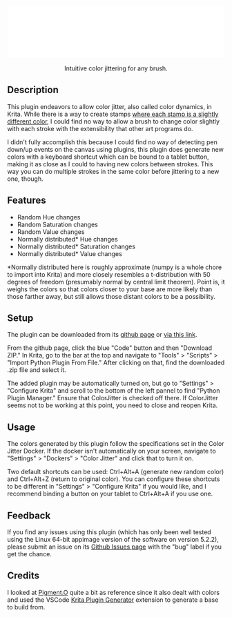 <!DOCTYPE html>
<html lang="en">


<body>
  <a href="https://github.com/MalloryMiller/KritaColorJitter/wiki"><p align="center"> <img src="logo.svg" alt="css-in-readme"> </p></a>
  <p align="center">Intuitive color jittering for any brush.</p>

  <h2>Description</h2>
  <p>This plugin endeavors to allow color jitter, also called color dynamics, in Krita. While there is a way to create stamps <a href="https://www.youtube.com/watch?v=-WSQvjhjT3o">where each stamp is a slightly different color</a>, I could find no way to allow a brush to change color slightly with each stroke with the extensibility that other art programs do.</p>
  <p>I didn't fully accomplish this because I could find no way of detecting pen down/up events on the canvas using plugins, this plugin does generate new colors with a keyboard shortcut which can be bound to a tablet button, making it as close as I could to having new colors between strokes. This way you can do multiple strokes in the same color before jittering to a new one, though.</p>

  <h2>Features</h2>
  <ul>
    <li>Random Hue changes</li>
    <li>Random Saturation changes</li>
    <li>Random Value changes</li>
    <li>Normally distributed* Hue changes</li>
    <li>Normally distributed* Saturation changes</li>
    <li>Normally distributed* Value changes</li>
  </ul>
  <p>*Normally distributed here is roughly approximate (numpy is a whole chore to import into Krita) and more closely resembles a t-distribution with 50 degrees of freedom (presumably normal by central limit theorem). Point is, it weighs the colors so that colors closer to your base are more likely than those farther away, but still allows those distant colors to be a possibility.</p>


  <h2>Setup</h2>
  <p> The plugin can be downloaded from its <a href="https://github.com/MalloryMiller/KritaColorJitter">github page</a> or <a href="https://github.com/MalloryMiller/KritaColorJitter/archive/refs/heads/main.zip">via this link</a>.</p>
  <p>From the github page, click the blue "Code" button and then "Download ZIP." In Krita, go to the bar at the top and navigate to "Tools" > "Scripts" > "Import Python Plugin From File." After clicking on that, find the downloaded .zip file and select it.</p>
  <p>The added plugin may be automatically turned on, but go to "Settings" > "Configure Krita" and scroll to the bottom of the left pannel to find "Python Plugin Manager." Ensure that ColorJitter is checked off there. If ColorJitter seems not to be working at this point, you need to close and reopen Krita.</p>

  <h2>Usage</h2>
  <p>The colors generated by this plugin follow the specifications set in the Color Jitter Docker. If the docker isn't automatically on your screen, navigate to "Settings" > "Dockers" > "Color Jitter" and click that to turn it on. </p>
  <p>Two default shortcuts can be used: Ctrl+Alt+A (generate new random color) and Ctrl+Alt+Z (return to original color). You can configure these shortcuts to be different in "Settings" > "Configure Krita" if you would like, and I recommend binding a button on your tablet to Ctrl+Alt+A if you use one.</p>

  <h2>Feedback</h2>
  <p>If you find any issues using this plugin (which has only been well tested using the Linux 64-bit appimage version of the software on version 5.2.2), please submit an issue on its <a href="https://github.com/MalloryMiller/KritaColorJitter/issues">Github Issues page</a> with the "bug" label if you get the chance.</p>

  <h2>Credits</h2>
  <p>I looked at <a href="https://github.com/EyeOdin/Pigment.O">Pigment.O</a> quite a bit as reference since it also dealt with colors and used the VSCode <a href="https://github.com/cg-cnu/vscode-krita-plugin-generator">Krita Plugin Generator</a> extension to generate a base to build from.</p>

</body>

</html>

